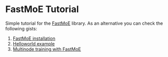 # FastMoE Tutorial
Simple tutorial for the [FastMoE](https://github.com/laekov/fastmoe) library.
As an alternative you can check the following gists:

1. [FastMoE installation](https://gist.github.com/santurini/75eb54cdd97d735e3e3f64ad06df2e66)
2. [Helloworld example](https://gist.github.com/santurini/844f645a0af4bf8d694b74c00d709241)
3. [Multinode training with FastMoE](https://gist.github.com/santurini/d04056f68c404f3279abb081afc2b533)
